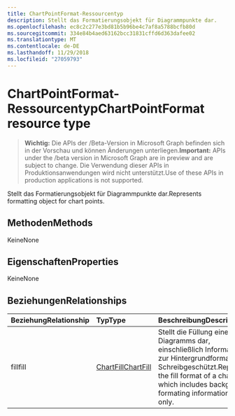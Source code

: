 ```yaml
---
title: ChartPointFormat-Ressourcentyp
description: Stellt das Formatierungsobjekt für Diagrammpunkte dar.
ms.openlocfilehash: ec8c2c277e3bd81b5b96be4c7af8a5788bcfb80d
ms.sourcegitcommit: 334e84b4aed63162bcc31831cffd6d363dafee02
ms.translationtype: MT
ms.contentlocale: de-DE
ms.lasthandoff: 11/29/2018
ms.locfileid: "27059793"
---
```

# <a name="chartpointformat-resource-type"></a><span data-ttu-id="5f5d4-103">ChartPointFormat-Ressourcentyp</span><span class="sxs-lookup"><span data-stu-id="5f5d4-103">ChartPointFormat resource type</span></span>

> <span data-ttu-id="5f5d4-104">**Wichtig:** Die APIs der /Beta-Version in Microsoft Graph befinden sich in der Vorschau und können Änderungen unterliegen.</span><span class="sxs-lookup"><span data-stu-id="5f5d4-104">**Important:** APIs under the /beta version in Microsoft Graph are in preview and are subject to change.</span></span> <span data-ttu-id="5f5d4-105">Die Verwendung dieser APIs in Produktionsanwendungen wird nicht unterstützt.</span><span class="sxs-lookup"><span data-stu-id="5f5d4-105">Use of these APIs in production applications is not supported.</span></span>

<span data-ttu-id="5f5d4-106">Stellt das Formatierungsobjekt für Diagrammpunkte dar.</span><span class="sxs-lookup"><span data-stu-id="5f5d4-106">Represents formatting object for chart points.</span></span>


## <a name="methods"></a><span data-ttu-id="5f5d4-107">Methoden</span><span class="sxs-lookup"><span data-stu-id="5f5d4-107">Methods</span></span>
<span data-ttu-id="5f5d4-108">Keine</span><span class="sxs-lookup"><span data-stu-id="5f5d4-108">None</span></span>

## <a name="properties"></a><span data-ttu-id="5f5d4-109">Eigenschaften</span><span class="sxs-lookup"><span data-stu-id="5f5d4-109">Properties</span></span>
<span data-ttu-id="5f5d4-110">Keine</span><span class="sxs-lookup"><span data-stu-id="5f5d4-110">None</span></span>

## <a name="relationships"></a><span data-ttu-id="5f5d4-111">Beziehungen</span><span class="sxs-lookup"><span data-stu-id="5f5d4-111">Relationships</span></span>
| <span data-ttu-id="5f5d4-112">Beziehung</span><span class="sxs-lookup"><span data-stu-id="5f5d4-112">Relationship</span></span> | <span data-ttu-id="5f5d4-113">Typ</span><span class="sxs-lookup"><span data-stu-id="5f5d4-113">Type</span></span>   |<span data-ttu-id="5f5d4-114">Beschreibung</span><span class="sxs-lookup"><span data-stu-id="5f5d4-114">Description</span></span>|
|:---------------|:--------|:----------|
|<span data-ttu-id="5f5d4-115">fill</span><span class="sxs-lookup"><span data-stu-id="5f5d4-115">fill</span></span>|[<span data-ttu-id="5f5d4-116">ChartFill</span><span class="sxs-lookup"><span data-stu-id="5f5d4-116">ChartFill</span></span>](chartfill.md)|<span data-ttu-id="5f5d4-p102">Stellt die Füllung eines Diagramms dar, einschließlich Informationen zur Hintergrundformatierung. Schreibgeschützt.</span><span class="sxs-lookup"><span data-stu-id="5f5d4-p102">Represents the fill format of a chart, which includes background formating information. Read-only.</span></span>|

<!-- uuid: 8fcb5dbc-d5aa-4681-8e31-b001d5168d79
2015-10-25 14:57:30 UTC -->
<!-- {
  "type": "#page.annotation",
  "description": "ChartPointFormat resource",
  "keywords": "",
  "section": "documentation",
  "tocPath": ""
}-->